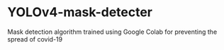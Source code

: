 # YOLOv4-mask-detecter
Mask detection algorithm trained using Google Colab for preventing the spread of covid-19 

